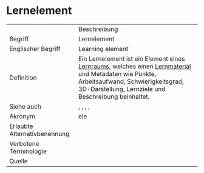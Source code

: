 # Lernelement

<link-summary rel="summary"/>
<card-summary rel="summary"/>
<web-summary rel="summary"/>


<table>
    <tr>
        <td></td>
        <td>Beschreibung</td>
    </tr>
    <tr>
        <td>Begriff</td>
        <td>Lernelement</td>
    </tr>
    <tr>
        <td>Englischer Begriff</td>
        <td>Learning element</td>
    </tr>
    <tr>
        <td>Definition</td>
        <td id="summary" >
            Ein Lernelement ist ein Element eines <a href="Lernraum-GE.md">Lernraums</a>, welches einen <a href="Lernmaterial-GE.md">Lernmaterial</a>
            und Metadaten wie Punkte, Arbeitsaufwand, Schwierigkeitsgrad, 3D-Darstellung, Lernziele und Beschreibung 
            beinhaltet.
        </td>
    </tr>  
    <tr>
        <td>Siehe auch</td>
        <td><a href="Lernwelt-GE.md"></a>, <a href="Lernraum-GE.md"></a>, <a href="Adaptivitätselement-GE.md"></a>, <a href="Primitives-Lernelement-GE.md"></a>, <a href="Nicht-Primitives-Lernelement-GE.md"></a></td>
    </tr>
    <tr>
        <td>Akronym</td>
        <td>ele</td>
    </tr>
   <tr>
        <td>Erlaubte Alternativbenennung</td>
        <td></td>
    </tr>
   <tr>
        <td>Verbotene Terminologie</td>
        <td></td>
    </tr>
   <tr>
        <td>Quelle</td>
        <td></td>
    </tr>
</table>